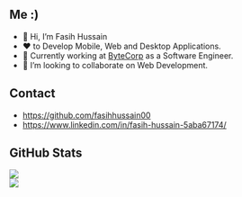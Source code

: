  ## Me :)
- 👋 Hi, I’m Fasih Hussain
- :heart: to Develop Mobile, Web and Desktop Applications. 
- 🌱 Currently working at [ByteCorp](https://bytecorp.io "ByteCorp") as a Software Engineer.
- 💞️ I’m looking to collaborate on Web Development.

 ## Contact
 
* https://github.com/fasihhussain00
* https://www.linkedin.com/in/fasih-hussain-5aba67174/ 

 ## GitHub Stats

![](https://github-readme-stats.vercel.app/api?username=fasihhussain00&show_icons=true&theme=radical&theme=dark)  
![](https://github-readme-stats.vercel.app/api/top-langs/?username=fasihhussain00&layout=compact&theme=transparent)  
